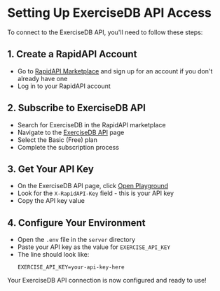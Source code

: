 # Setting Up ExerciseDB API Access

To connect to the ExerciseDB API, you'll need to follow these steps:

## 1. Create a RapidAPI Account

- Go to [RapidAPI Marketplace](https://rapidapi.com/hub) and sign up for an account if you don't already have one
- Log in to your RapidAPI account

## 2. Subscribe to ExerciseDB API

- Search for ExerciseDB in the RapidAPI marketplace
- Navigate to the [ExerciseDB API](https://rapidapi.com/justin-WFnsXH_t6/api/exercisedb) page
- Select the Basic (Free) plan
- Complete the subscription process

## 3. Get Your API Key

- On the ExerciseDB API page, click [Open Playground](https://rapidapi.com/justin-WFnsXH_t6/api/exercisedb/playground/)
- Look for the `X-RapidAPI-Key` field - this is your API key
- Copy the API key value

## 4. Configure Your Environment

- Open the `.env` file in the `server` directory
- Paste your API key as the value for `EXERCISE_API_KEY`
- The line should look like:
  ```
  EXERCISE_API_KEY=your-api-key-here
  ```

Your ExerciseDB API connection is now configured and ready to use!
